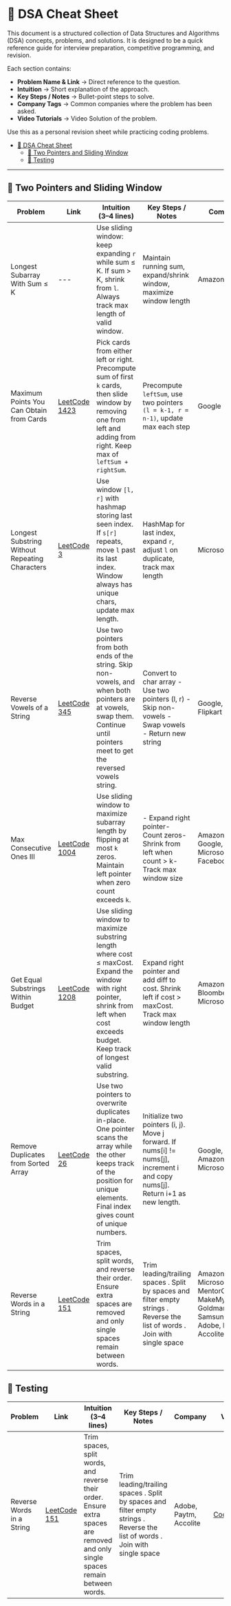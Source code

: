 # 📘 DSA Cheat Sheet

This document is a structured collection of Data Structures and Algorithms (DSA) concepts, problems, and solutions.
It is designed to be a quick reference guide for interview preparation, competitive programming, and revision.

Each section contains:

- **Problem Name & Link** → Direct reference to the question.
- **Intuition** → Short explanation of the approach.
- **Key Steps / Notes** → Bullet-point steps to solve.
- **Company Tags** → Common companies where the problem has been asked.
- **Video Tutorials** → Video Solution of the problem.

Use this as a personal revision sheet while practicing coding problems.

- [📘 DSA Cheat Sheet](#-dsa-cheat-sheet)
  - [🔹 Two Pointers and Sliding Window](#-two-pointers-and-sliding-window)
  - [🔹 Testing](#-testing)

---

## 🔹 Two Pointers and Sliding Window

| Problem                                        | Link                                                                                     | Intuition (3–4 lines)                                                                                                                                                            | Key Steps / Notes                                                                                   | Company                | Video Tutorial                                                                                      |
| ---------------------------------------------- | ---------------------------------------------------------------------------------------- | --------------------------------------------------------------------------------------------------------------------------------------------------------------------------------- | --------------------------------------------------------------------------------------------------- | ---------------------- | --------------------------------------------------------------------------------------------------- |
| Longest Subarray With Sum ≤ K                 | ---                                                                                      | Use sliding window: keep expanding `r` while sum ≤ K. If sum > K, shrink from `l`. Always track max length of valid window.                                                  | Maintain running sum, expand/shrink window, maximize window length                                  | Amazon, Uber           | *---*                                                                                             |
| Maximum Points You Can Obtain from Cards       | [LeetCode 1423](https://leetcode.com/problems/maximum-points-you-can-obtain-from-cards/)    | Pick cards from either left or right. Precompute sum of first `k` cards, then slide window by removing one from left and adding from right. Keep max of `leftSum + rightSum`. | Precompute `leftSum`, use two pointers `(l = k-1, r = n-1)`, update max each step               | Google                 | [Striver](https://www.youtube.com/watch?v=pBWCOCS636U&list=PLgUwDviBIf0q7vrFA_HEWcqRqMpCXzYAL&index=2) |
| Longest Substring Without Repeating Characters | [LeetCode 3](https://leetcode.com/problems/longest-substring-without-repeating-characters/) | Use window `[l, r]` with hashmap storing last seen index. If `s[r]` repeats, move `l` past its last index. Window always has unique chars, update max length.               | HashMap for last index, expand `r`, adjust `l` on duplicate, track max length                   | Microsoft              | [Striver](https://youtu.be/-zSxTJkcdAo?si=tHnN2i8U9vnm9F7h)                                            |
| Reverse Vowels of a String                     | [LeetCode 345](https://leetcode.com/problems/reverse-vowels-of-a-string/)                   | Use two pointers from both ends of the string. Skip non-vowels, and when both pointers are at vowels, swap them. Continue until pointers meet to get the reversed vowels string.  | Convert to char array - Use two pointers (l, r) - Skip non-vowels - Swap vowels - Return new string | Google, Zoho, Flipkart | [CodeStoryWithMIK](https://youtu.be/pqzvpK8zTHU?si=YcEs1Uh80bE0YYlj)                                   |
| Max Consecutive Ones III | [LeetCode 1004](https://leetcode.com/problems/max-consecutive-ones-iii/) | Use sliding window to maximize subarray length by flipping at most `k` zeros. Maintain left pointer when zero count exceeds `k`. | - Expand right pointer- Count zeros- Shrink from left when count > k- Track max window size | Amazon, Google, Microsoft, Facebook | [Striver](https://www.youtube.com/watch?v=3E4JBHSLpYk&list=PLgUwDviBIf0q7vrFA_HEWcqRqMpCXzYAL&index=4&pp=iAQB) |
| Get Equal Substrings Within Budget | [LeetCode 1208](https://leetcode.com/problems/get-equal-substrings-within-budget/) | Use sliding window to maximize substring length where cost ≤ maxCost. Expand the window with right pointer, shrink from left when cost exceeds budget. Keep track of longest valid substring. | Expand right pointer and add diff to cost. Shrink left if cost > maxCost. Track max window length | Amazon, Bloomberg, Microsoft | [CodeStoryWithMIK](https://www.youtube.com/watch?v=MF2MgJQuFhA&pp=ygUiZ2V0IGVxdWFsIHN1YnN0cmluZ3Mgd2l0aGluIGJ1ZGdldA%3D%3D) |
| Remove Duplicates from Sorted Array | [LeetCode 26](https://leetcode.com/problems/remove-duplicates-from-sorted-array/) | Use two pointers to overwrite duplicates in-place. One pointer scans the array while the other keeps track of the position for unique elements. Final index gives count of unique numbers. | Initialize two pointers (i, j). Move j forward. If nums[i] != nums[j], increment i and copy nums[j]. Return i+1 as new length. | Google, Amazon, Microsoft | [CodeStoryWithMIK](https://youtu.be/06ALbFrgIoQ?si=_Y3SjM6wjA0BsysP) |
| Reverse Words in a String | [LeetCode 151](https://leetcode.com/problems/reverse-words-in-a-string/) | Trim spaces, split words, and reverse their order. Ensure extra spaces are removed and only single spaces remain between words. | Trim leading/trailing spaces . Split by spaces and filter empty strings  . Reverse the list of words  . Join with single space | Amazon, Microsoft, MentorGraphics, MakeMyTrip, Goldman Sachs, Samsung, Adobe, Paytm, Accolite | [CodeStoryWithMIK](https://youtu.be/mdej8UiRCkI?si=xm49eZvYoChULKtj) |


## 🔹 Testing

| Problem                                        | Link                                                                                     | Intuition (3–4 lines)                                                                                                                                                            | Key Steps / Notes                                                                                   | Company                | Video Tutorial                                                                                      |
| ---------------------------------------------- | ---------------------------------------------------------------------------------------- | --------------------------------------------------------------------------------------------------------------------------------------------------------------------------------- | --------------------------------------------------------------------------------------------------- | ---------------------- | --------------------------------------------------------------------------------------------------- |
| Reverse Words in a String | [LeetCode 151](https://leetcode.com/problems/reverse-words-in-a-string/) | Trim spaces, split words, and reverse their order. Ensure extra spaces are removed and only single spaces remain between words. | Trim leading/trailing spaces . Split by spaces and filter empty strings  . Reverse the list of words  . Join with single space | Adobe, Paytm, Accolite | [CodeStoryWithMIK](https://youtu.be/mdej8UiRCkI?si=xm49eZvYoChULKtj) |
